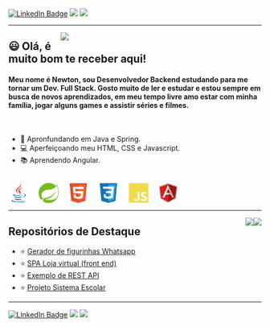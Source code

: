 <div id="badges">
  <a href = "https://linkedin.com/in/newtonambrizzi" target="_blank"><img src="https://img.shields.io/badge/LinkedIn-blue?style=for-the-badge&logo=linkedin&logoColor=white" alt="LinkedIn Badge" target="_blank"/></a>
  <a href="https://instagram.com/newtonambrizzi" target="_blank"><img src="https://img.shields.io/badge/-Instagram-%23E4405F?style=for-the-badge&logo=instagram&logoColor=white" target="_blank"></a>
  <a href = "mailto:newton.ambrizzi@gmail.com"><img src="https://img.shields.io/badge/-Gmail-%23333?style=for-the-badge&logo=gmail&logoColor=white" target="_blank"></a>
</div>

---

<img src="developer.gif" width="400px" align="right" >

## 😃 Olá, é muito bom te receber aqui!

#### Meu nome é Newton, sou Desenvolvedor Backend estudando para me tornar um Dev. Full Stack. Gosto muito de ler e estudar e estou sempre em busca de novos aprendizados, em meu tempo livre amo estar com minha família, jogar alguns games e assistir séries e filmes.
<br>

- 🌱 Apronfundando em Java e Spring.
- 💻 Aperfeiçoando meu HTML, CSS e Javascript.
- 📚 Aprendendo Angular.

<div style="display: inline_block;"><br>
  <img align="center" alt="Rafa-Js" height="40" width="40" src="https://raw.githubusercontent.com/devicons/devicon/master/icons/java/java-original.svg"> &nbsp &nbsp
  <img align="center" alt="Rafa-React" height="40" width="40" src="https://raw.githubusercontent.com/devicons/devicon/master/icons/spring/spring-original.svg"> &nbsp &nbsp
  <img align="center" alt="Rafa-HTML" height="40" width="40" src="https://raw.githubusercontent.com/devicons/devicon/master/icons/html5/html5-original.svg"> &nbsp &nbsp
  <img align="center" alt="Rafa-CSS" height="40" width="40" src="https://raw.githubusercontent.com/devicons/devicon/master/icons/css3/css3-original.svg"> &nbsp &nbsp
  <img align="center" alt="Rafa-Ts" height="40" width="40" src="https://raw.githubusercontent.com/devicons/devicon/master/icons/javascript/javascript-plain.svg"> &nbsp &nbsp
  <img align="center" alt="Rafa-Csharp" height="40" width="40" src="https://raw.githubusercontent.com/devicons/devicon/master/icons/angularjs/angularjs-original.svg">
</div>

---

<img height="130" src="https://github-readme-stats.vercel.app/api?username=NewtonAmbrizzi&show_icons=true&theme=gruvbox_light&include_all_commits=true&count_private=true" align="right"/>
<img height="130" src="https://github-readme-stats.vercel.app/api/top-langs/?username=NewtonAmbrizzi&layout=compact&langs_count=7&theme=gruvbox_light" align="right"/>


## Repositórios de Destaque

- ⭐ [Gerador de figurinhas Whatsapp](https://github.com/NewtonAmbrizzi/imersao-alura)
- ⭐ [SPA Loja virtual (front end)](https://github.com/NewtonAmbrizzi/proway-computers)
- ⭐ [Exemplo de REST API](https://github.com/NewtonAmbrizzi/dslist)
- ⭐ [Projeto Sistema Escolar](https://github.com/NewtonAmbrizzi/projeto-sistema-escolar)

---

<div id="badges">
  <a href = "https://linkedin.com/in/newtonambrizzi" target="_blank"><img src="https://img.shields.io/badge/LinkedIn-blue?style=for-the-badge&logo=linkedin&logoColor=white" alt="LinkedIn Badge" target="_blank"/></a>
  <a href="https://instagram.com/newtonambrizzi" target="_blank"><img src="https://img.shields.io/badge/-Instagram-%23E4405F?style=for-the-badge&logo=instagram&logoColor=white" target="_blank"></a>
  <a href = "mailto:newton.ambrizzi@gmail.com"><img src="https://img.shields.io/badge/-Gmail-%23333?style=for-the-badge&logo=gmail&logoColor=white" target="_blank"></a>
</div>
